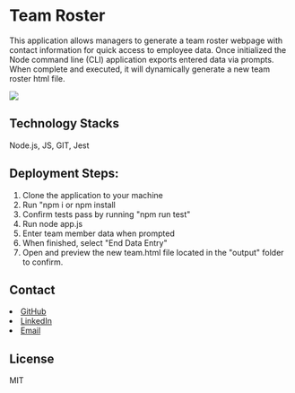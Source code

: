 # Team Roster

This application allows managers to generate a team roster webpage with contact information for quick access to employee data. Once initialized the Node command line (CLI) application exports entered data via prompts. When complete and executed, it will dynamically generate a new team roster html file. 

![](./assets/node_cli_app.gif)

## Technology Stacks

Node.js, JS, GIT, Jest

## Deployment Steps:

1. Clone the application to your machine 
2. Run "npm i or npm install
3. Confirm tests pass by running "npm run test"
4. Run node app.js
5. Enter team member data when prompted 
6. When finished, select "End Data Entry" 
7. Open and preview the new team.html file located in the "output" folder to confirm.

## Contact

<li><a href="https://github.com/kristincenters">GitHub</a></li>
<li><a href="https://www.linkedin.com/in/kristincenters">LinkedIn</a></li>
<li><a href="mailto:kristincenters@gmail.com">Email</a></li>

## License

MIT
